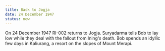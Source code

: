 ```yaml
---
title: Back to Jogja
date: 24 December 1947 
status: new
---
```


On 24 December 1947 RI-002 returns to Jogja. Suryadarma tells Bob to lay
low while they deal with the fallout from Ining's death. Bob spends an
idyllic few days in Kaliurang, a resort on the slopes of Mount Merapi.
